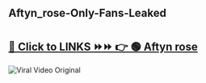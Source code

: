 
 ## Aftyn_rose-Only-Fans-Leaked

# <h2><a href="https://clipsfans.com/Aftyn_rose&ref=git">🔗 Click to LINKS ⏩⏩ 👉 🟢 Aftyn rose </a></h2>

<a href="https://clipsfans.com/Aftyn_rose&ref=git" rel="nofollow" data-target="animated-image.originalLink"><img src="https://i.ibb.co.com/xMMVF88/686577567.gif" alt="Viral Video Original" style="max-width: 100%; display: inline-block;" data-target="animated-image.originalImage"></a>
